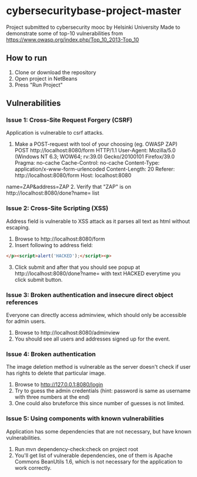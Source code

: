 # cybersecuritybase-project-master
Project submitted to cybersecurity mooc by Helsinki University
Made to demonstrate some of top-10 vulnerabilities from https://www.owasp.org/index.php/Top_10_2013-Top_10

## How to run ##

1. Clone or download the repository 
2. Open project in NetBeans
3. Press "Run Project"

## Vulnerabilities ##

### Issue 1: Cross-Site Request Forgery (CSRF) ###
Application is vulnerable to csrf attacks.

1. Make a POST-request with tool of your choosing (eg. OWASP ZAP)
POST http://localhost:8080/form HTTP/1.1
User-Agent: Mozilla/5.0 (Windows NT 6.3; WOW64; rv:39.0) Gecko/20100101 Firefox/39.0
Pragma: no-cache
Cache-Control: no-cache
Content-Type: application/x-www-form-urlencoded
Content-Length: 20
Referer: http://localhost:8080/form
Host: localhost:8080

name=ZAP&address=ZAP
2. Verify that "ZAP" is on http://localhost:8080/done?name= list

### Issue 2: Cross-Site Scripting (XSS) ###
Address field is vulnerable to XSS attack as it parses all text as html without escaping.

1. Browse to http://localhost:8080/form
2. Insert following to address field:

```html
</p><script>alert('HACKED');</script><p>
```

3. Click submit and after that you should see popup at http://localhost:8080/done?name= with text HACKED everytime you click submit button.

### Issue 3: Broken authentication and insecure direct object references ###
Everyone can directly access adminview, which should only be accessible for admin users.

1. Browse to http://localhost:8080/adminview
2. You should see all users and addresses signed up for the event.


### Issue 4: Broken authentication ###
The image deletion method is vulnerable as the server doesn't check if user has rights to delete that particular image.

1. Browse to http://127.0.0.1:8080/login
2. Try to guess the admin credentials (hint: password is same as username with three numbers at the end)
3. One could also bruteforce this since number of guesses is not limited.


### Issue 5: Using components with known vulnerabilities ###
Application has some dependencies that are not necessary, but have known vulnerabilities.

1. Run mvn dependency-check:check on project root
2. You'll get list of vulnerable dependencies, one of them is Apache Commons BeanUtils 1.6, which is not necessary for the application to work correctly.
